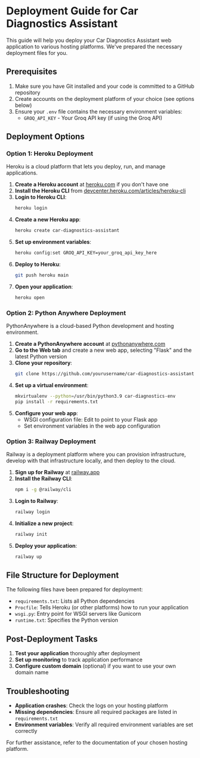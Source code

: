 # Deployment Guide for Car Diagnostics Assistant

This guide will help you deploy your Car Diagnostics Assistant web application to various hosting platforms. We've prepared the necessary deployment files for you.

## Prerequisites

1. Make sure you have Git installed and your code is committed to a GitHub repository
2. Create accounts on the deployment platform of your choice (see options below)
3. Ensure your `.env` file contains the necessary environment variables:
   - `GROQ_API_KEY` - Your Groq API key (if using the Groq API)

## Deployment Options

### Option 1: Heroku Deployment

Heroku is a cloud platform that lets you deploy, run, and manage applications.

1. **Create a Heroku account** at [heroku.com](https://heroku.com) if you don't have one
2. **Install the Heroku CLI** from [devcenter.heroku.com/articles/heroku-cli](https://devcenter.heroku.com/articles/heroku-cli)
3. **Login to Heroku CLI**:
   ```bash
   heroku login
   ```
4. **Create a new Heroku app**:
   ```bash
   heroku create car-diagnostics-assistant
   ```
5. **Set up environment variables**:
   ```bash
   heroku config:set GROQ_API_KEY=your_groq_api_key_here
   ```
6. **Deploy to Heroku**:
   ```bash
   git push heroku main
   ```
7. **Open your application**:
   ```bash
   heroku open
   ```

### Option 2: Python Anywhere Deployment

PythonAnywhere is a cloud-based Python development and hosting environment.

1. **Create a PythonAnywhere account** at [pythonanywhere.com](https://pythonanywhere.com)
2. **Go to the Web tab** and create a new web app, selecting "Flask" and the latest Python version
3. **Clone your repository**:
   ```bash
   git clone https://github.com/yourusername/car-diagnostics-assistant.git
   ```
4. **Set up a virtual environment**:
   ```bash
   mkvirtualenv --python=/usr/bin/python3.9 car-diagnostics-env
   pip install -r requirements.txt
   ```
5. **Configure your web app**:
   - WSGI configuration file: Edit to point to your Flask app
   - Set environment variables in the web app configuration

### Option 3: Railway Deployment

Railway is a deployment platform where you can provision infrastructure, develop with that infrastructure locally, and then deploy to the cloud.

1. **Sign up for Railway** at [railway.app](https://railway.app)
2. **Install the Railway CLI**:
   ```bash
   npm i -g @railway/cli
   ```
3. **Login to Railway**:
   ```bash
   railway login
   ```
4. **Initialize a new project**:
   ```bash
   railway init
   ```
5. **Deploy your application**:
   ```bash
   railway up
   ```

## File Structure for Deployment

The following files have been prepared for deployment:

- `requirements.txt`: Lists all Python dependencies
- `Procfile`: Tells Heroku (or other platforms) how to run your application
- `wsgi.py`: Entry point for WSGI servers like Gunicorn
- `runtime.txt`: Specifies the Python version

## Post-Deployment Tasks

1. **Test your application** thoroughly after deployment
2. **Set up monitoring** to track application performance
3. **Configure custom domain** (optional) if you want to use your own domain name

## Troubleshooting

- **Application crashes**: Check the logs on your hosting platform
- **Missing dependencies**: Ensure all required packages are listed in `requirements.txt`
- **Environment variables**: Verify all required environment variables are set correctly

For further assistance, refer to the documentation of your chosen hosting platform.
